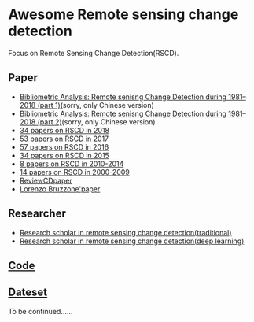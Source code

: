 # Awesome Remote sensing change detection 

Focus on Remote Sensing Change Detection(RSCD).

## Paper
- [Bibliometric Analysis: Remote senisng Change Detection during 1981–2018 (part 1)](https://wenhwu.github.io/2018/10/CDReview/)(sorry, only Chinese version)
- [Bibliometric Analysis: Remote senisng Change Detection during 1981–2018 (part 2)](https://wenhwu.github.io/2018/10/CDReview-2/)(sorry, only Chinese version)
- [34 papers on RSCD in 2018 ](https://github.com/wenhwu/Awesome-RS-changedetection/blob/master/paper/2018-10-23-2018CDpaper.md)
- [53 papers on RSCD in 2017 ](https://github.com/wenhwu/Awesome-RS-changedetection/blob/master/paper/2018-10-24-2017CDpaper53.md)
- [57 papers on RSCD in 2016 ](https://github.com/wenhwu/Awesome-RS-changedetection/blob/master/paper/2018-10-25-2016CDpaper57.md)
- [34 papers on RSCD in 2015 ](https://github.com/wenhwu/Awesome-RS-changedetection/blob/master/paper/2018-10-27-2015CDpaper34.md)
- [8 papers on RSCD in 2010-2014 ](https://github.com/wenhwu/Awesome-RS-changedetection/blob/master/paper/2018-10-30-2010-2014CDpaper8.md)
- [14 papers on RSCD in 2000-2009 ](https://github.com/wenhwu/Awesome-RS-changedetection/blob/master/paper/2018-10-31-2000-2009CDpaper14.md)
- [ReviewCDpaper](https://github.com/wenhwu/Awesome-RS-changedetection/blob/master/paper/2019-07-16-ReviewCDpaper.md)
- [Lorenzo Bruzzone'paper](https://github.com/wenhwu/Awesome-RS-changedetection/blob/master/paper/2018-11-02-CDpaper_Bruzzone.md)


## Researcher
- [Research scholar in remote sensing change detection(traditional)](https://github.com/wenhwu/Awesome-RS-changedetection/blob/master/paper/2018-10-12-CDResearcher.md)
- [Research scholar in remote sensing change detection(deep learning)](https://github.com/wenhwu/Awesome-RS-changedetection/blob/master/paper/2019-07-14-CDResearcher2.md)

## [Code](https://github.com/wenhwu/Awesome-RS-changedetection/blob/master/2019-03-21-CDCode.md)

## [Dateset](https://github.com/wenhwu/Awesome-RS-changedetection/blob/master/2019-05-14-CDataset.md)

To be continued......